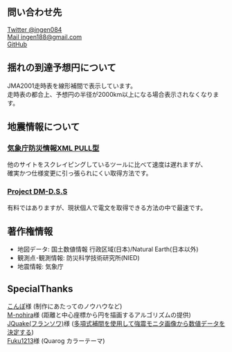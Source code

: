 ## 問い合わせ先

[Twitter @ingen084](https://twitter.com/ingen084/)  
[Mail ingen188@gmail.com](mailto:ingen188@gmail.com)  
[GitHub](https://github.com/ingen084/KyoshinEewViewerIngen)

## 揺れの到達予想円について

JMA2001走時表を線形補間で表示しています。  
走時表の都合上、予想円の半径が2000km以上になる場合表示されなくなります。

## 地震情報について

### [気象庁防災情報XML PULL型](https://xml.kishou.go.jp/xmlpull.html)

他のサイトをスクレイピングしているツールに比べて速度は遅れますが、  
確実かつ仕様変更に引っ張られにくい取得方法です。

### [Project DM-D.S.S](https://dmdata.jp/)

有料ではありますが、現状個人で電文を取得できる方法の中で最速です。

## 著作権情報

- 地図データ: 国土数値情報 行政区域(日本)/Natural Earth(日本以外)
- 観測点･観測情報: 防災科学技術研究所(NIED)
- 地震情報: 気象庁

## SpecialThanks

[こんぽ](https://twitter.com/compo031)様 (制作にあたってのノウハウなど)  
[M-nohira](https://github.com/M-nohira)様 (距離と中心座標から円を描画するアルゴリズムの提供)  
[JQuake(フランソワ)](https://jquake.net/)様 ([多項式補間を使用して強震モニタ画像から数値データを決定する](https://qiita.com/NoneType1/items/a4d2cf932e20b56ca444))  
[Fuku1213](https://twitter.com/fuku121303)様 (Quarog カラーテーマ)
